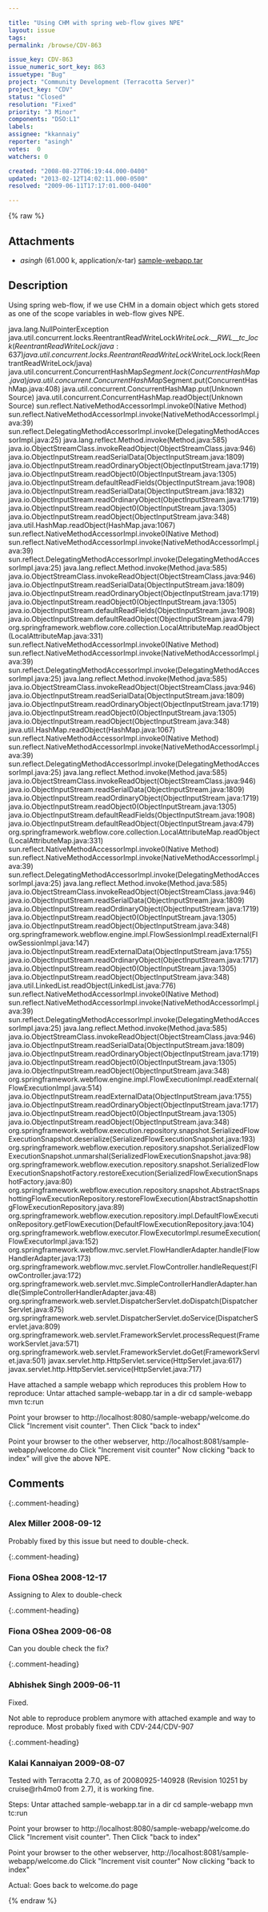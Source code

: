 ```yaml
---

title: "Using CHM with spring web-flow gives NPE"
layout: issue
tags: 
permalink: /browse/CDV-863

issue_key: CDV-863
issue_numeric_sort_key: 863
issuetype: "Bug"
project: "Community Development (Terracotta Server)"
project_key: "CDV"
status: "Closed"
resolution: "Fixed"
priority: "3 Minor"
components: "DSO:L1"
labels: 
assignee: "kkannaiy"
reporter: "asingh"
votes:  0
watchers: 0

created: "2008-08-27T06:19:44.000-0400"
updated: "2013-02-12T14:02:11.000-0500"
resolved: "2009-06-11T17:17:01.000-0400"

---
```




{% raw %}


## Attachments

* <em>asingh</em> (61.000 k, application/x-tar) [sample-webapp.tar](/attachments/CDV/CDV-863/sample-webapp.tar)




## Description

<div markdown="1" class="description">

Using spring web-flow, if we use CHM in a domain object which gets stored as one of the scope variables in web-flow gives NPE.

java.lang.NullPointerException
	java.util.concurrent.locks.ReentrantReadWriteLock$WriteLock.\_\_RWL\_\_tc\_lock(ReentrantReadWriteLock/java:637)
	java.util.concurrent.locks.ReentrantReadWriteLock$WriteLock.lock(ReentrantReadWriteLock/java)
	java.util.concurrent.ConcurrentHashMap$Segment.lock(ConcurrentHashMap.java)
	java.util.concurrent.ConcurrentHashMap$Segment.put(ConcurrentHashMap.java:408)
	java.util.concurrent.ConcurrentHashMap.put(Unknown Source)
	java.util.concurrent.ConcurrentHashMap.readObject(Unknown Source)
	sun.reflect.NativeMethodAccessorImpl.invoke0(Native Method)
	sun.reflect.NativeMethodAccessorImpl.invoke(NativeMethodAccessorImpl.java:39)
	sun.reflect.DelegatingMethodAccessorImpl.invoke(DelegatingMethodAccessorImpl.java:25)
	java.lang.reflect.Method.invoke(Method.java:585)
	java.io.ObjectStreamClass.invokeReadObject(ObjectStreamClass.java:946)
	java.io.ObjectInputStream.readSerialData(ObjectInputStream.java:1809)
	java.io.ObjectInputStream.readOrdinaryObject(ObjectInputStream.java:1719)
	java.io.ObjectInputStream.readObject0(ObjectInputStream.java:1305)
	java.io.ObjectInputStream.defaultReadFields(ObjectInputStream.java:1908)
	java.io.ObjectInputStream.readSerialData(ObjectInputStream.java:1832)
	java.io.ObjectInputStream.readOrdinaryObject(ObjectInputStream.java:1719)
	java.io.ObjectInputStream.readObject0(ObjectInputStream.java:1305)
	java.io.ObjectInputStream.readObject(ObjectInputStream.java:348)
	java.util.HashMap.readObject(HashMap.java:1067)
	sun.reflect.NativeMethodAccessorImpl.invoke0(Native Method)
	sun.reflect.NativeMethodAccessorImpl.invoke(NativeMethodAccessorImpl.java:39)
	sun.reflect.DelegatingMethodAccessorImpl.invoke(DelegatingMethodAccessorImpl.java:25)
	java.lang.reflect.Method.invoke(Method.java:585)
	java.io.ObjectStreamClass.invokeReadObject(ObjectStreamClass.java:946)
	java.io.ObjectInputStream.readSerialData(ObjectInputStream.java:1809)
	java.io.ObjectInputStream.readOrdinaryObject(ObjectInputStream.java:1719)
	java.io.ObjectInputStream.readObject0(ObjectInputStream.java:1305)
	java.io.ObjectInputStream.defaultReadFields(ObjectInputStream.java:1908)
	java.io.ObjectInputStream.defaultReadObject(ObjectInputStream.java:479)
	org.springframework.webflow.core.collection.LocalAttributeMap.readObject(LocalAttributeMap.java:331)
	sun.reflect.NativeMethodAccessorImpl.invoke0(Native Method)
	sun.reflect.NativeMethodAccessorImpl.invoke(NativeMethodAccessorImpl.java:39)
	sun.reflect.DelegatingMethodAccessorImpl.invoke(DelegatingMethodAccessorImpl.java:25)
	java.lang.reflect.Method.invoke(Method.java:585)
	java.io.ObjectStreamClass.invokeReadObject(ObjectStreamClass.java:946)
	java.io.ObjectInputStream.readSerialData(ObjectInputStream.java:1809)
	java.io.ObjectInputStream.readOrdinaryObject(ObjectInputStream.java:1719)
	java.io.ObjectInputStream.readObject0(ObjectInputStream.java:1305)
	java.io.ObjectInputStream.readObject(ObjectInputStream.java:348)
	java.util.HashMap.readObject(HashMap.java:1067)
	sun.reflect.NativeMethodAccessorImpl.invoke0(Native Method)
	sun.reflect.NativeMethodAccessorImpl.invoke(NativeMethodAccessorImpl.java:39)
	sun.reflect.DelegatingMethodAccessorImpl.invoke(DelegatingMethodAccessorImpl.java:25)
	java.lang.reflect.Method.invoke(Method.java:585)
	java.io.ObjectStreamClass.invokeReadObject(ObjectStreamClass.java:946)
	java.io.ObjectInputStream.readSerialData(ObjectInputStream.java:1809)
	java.io.ObjectInputStream.readOrdinaryObject(ObjectInputStream.java:1719)
	java.io.ObjectInputStream.readObject0(ObjectInputStream.java:1305)
	java.io.ObjectInputStream.defaultReadFields(ObjectInputStream.java:1908)
	java.io.ObjectInputStream.defaultReadObject(ObjectInputStream.java:479)
	org.springframework.webflow.core.collection.LocalAttributeMap.readObject(LocalAttributeMap.java:331)
	sun.reflect.NativeMethodAccessorImpl.invoke0(Native Method)
	sun.reflect.NativeMethodAccessorImpl.invoke(NativeMethodAccessorImpl.java:39)
	sun.reflect.DelegatingMethodAccessorImpl.invoke(DelegatingMethodAccessorImpl.java:25)
	java.lang.reflect.Method.invoke(Method.java:585)
	java.io.ObjectStreamClass.invokeReadObject(ObjectStreamClass.java:946)
	java.io.ObjectInputStream.readSerialData(ObjectInputStream.java:1809)
	java.io.ObjectInputStream.readOrdinaryObject(ObjectInputStream.java:1719)
	java.io.ObjectInputStream.readObject0(ObjectInputStream.java:1305)
	java.io.ObjectInputStream.readObject(ObjectInputStream.java:348)
	org.springframework.webflow.engine.impl.FlowSessionImpl.readExternal(FlowSessionImpl.java:147)
	java.io.ObjectInputStream.readExternalData(ObjectInputStream.java:1755)
	java.io.ObjectInputStream.readOrdinaryObject(ObjectInputStream.java:1717)
	java.io.ObjectInputStream.readObject0(ObjectInputStream.java:1305)
	java.io.ObjectInputStream.readObject(ObjectInputStream.java:348)
	java.util.LinkedList.readObject(LinkedList.java:776)
	sun.reflect.NativeMethodAccessorImpl.invoke0(Native Method)
	sun.reflect.NativeMethodAccessorImpl.invoke(NativeMethodAccessorImpl.java:39)
	sun.reflect.DelegatingMethodAccessorImpl.invoke(DelegatingMethodAccessorImpl.java:25)
	java.lang.reflect.Method.invoke(Method.java:585)
	java.io.ObjectStreamClass.invokeReadObject(ObjectStreamClass.java:946)
	java.io.ObjectInputStream.readSerialData(ObjectInputStream.java:1809)
	java.io.ObjectInputStream.readOrdinaryObject(ObjectInputStream.java:1719)
	java.io.ObjectInputStream.readObject0(ObjectInputStream.java:1305)
	java.io.ObjectInputStream.readObject(ObjectInputStream.java:348)
	org.springframework.webflow.engine.impl.FlowExecutionImpl.readExternal(FlowExecutionImpl.java:514)
	java.io.ObjectInputStream.readExternalData(ObjectInputStream.java:1755)
	java.io.ObjectInputStream.readOrdinaryObject(ObjectInputStream.java:1717)
	java.io.ObjectInputStream.readObject0(ObjectInputStream.java:1305)
	java.io.ObjectInputStream.readObject(ObjectInputStream.java:348)
	org.springframework.webflow.execution.repository.snapshot.SerializedFlowExecutionSnapshot.deserialize(SerializedFlowExecutionSnapshot.java:193)
	org.springframework.webflow.execution.repository.snapshot.SerializedFlowExecutionSnapshot.unmarshal(SerializedFlowExecutionSnapshot.java:98)
	org.springframework.webflow.execution.repository.snapshot.SerializedFlowExecutionSnapshotFactory.restoreExecution(SerializedFlowExecutionSnapshotFactory.java:80)
	org.springframework.webflow.execution.repository.snapshot.AbstractSnapshottingFlowExecutionRepository.restoreFlowExecution(AbstractSnapshottingFlowExecutionRepository.java:89)
	org.springframework.webflow.execution.repository.impl.DefaultFlowExecutionRepository.getFlowExecution(DefaultFlowExecutionRepository.java:104)
	org.springframework.webflow.executor.FlowExecutorImpl.resumeExecution(FlowExecutorImpl.java:152)
	org.springframework.webflow.mvc.servlet.FlowHandlerAdapter.handle(FlowHandlerAdapter.java:173)
	org.springframework.webflow.mvc.servlet.FlowController.handleRequest(FlowController.java:172)
	org.springframework.web.servlet.mvc.SimpleControllerHandlerAdapter.handle(SimpleControllerHandlerAdapter.java:48)
	org.springframework.web.servlet.DispatcherServlet.doDispatch(DispatcherServlet.java:875)
	org.springframework.web.servlet.DispatcherServlet.doService(DispatcherServlet.java:809)
	org.springframework.web.servlet.FrameworkServlet.processRequest(FrameworkServlet.java:571)
	org.springframework.web.servlet.FrameworkServlet.doGet(FrameworkServlet.java:501)
	javax.servlet.http.HttpServlet.service(HttpServlet.java:617)
	javax.servlet.http.HttpServlet.service(HttpServlet.java:717)

Have attached a sample webapp which reproduces this problem
How to reproduce:
Untar attached sample-webapp.tar in a dir
cd sample-webapp
mvn tc:run

Point your browser to http://localhost:8080/sample-webapp/welcome.do
Click "Increment visit counter". Then Click "back to index"

Point your browser to the other webserver, http://localhost:8081/sample-webapp/welcome.do
Click "Increment visit counter"
Now clicking "back to index" will give the above NPE.

</div>

## Comments


{:.comment-heading}
### **Alex Miller** <span class="date">2008-09-12</span>

<div markdown="1" class="comment">

Probably fixed by this issue but need to double-check.

</div>


{:.comment-heading}
### **Fiona OShea** <span class="date">2008-12-17</span>

<div markdown="1" class="comment">

Assigning to Alex to double-check

</div>


{:.comment-heading}
### **Fiona OShea** <span class="date">2009-06-08</span>

<div markdown="1" class="comment">

Can you double check the fix?

</div>


{:.comment-heading}
### **Abhishek Singh** <span class="date">2009-06-11</span>

<div markdown="1" class="comment">

Fixed.

Not able to reproduce problem anymore with attached example and way to reproduce. Most probably fixed with CDV-244/CDV-907

</div>


{:.comment-heading}
### **Kalai Kannaiyan** <span class="date">2009-08-07</span>

<div markdown="1" class="comment">

Tested with Terracotta 2.7.0, as of 20080925-140928 (Revision 10251 by cruise@rh4mo0 from 2.7), it is working fine.

Steps:
Untar attached sample-webapp.tar in a dir
cd sample-webapp
mvn tc:run

Point your browser to http://localhost:8080/sample-webapp/welcome.do
Click "Increment visit counter". Then Click "back to index"

Point your browser to the other webserver, http://localhost:8081/sample-webapp/welcome.do
Click "Increment visit counter"
Now clicking "back to index" 

Actual: Goes back to welcome.do page

</div>



{% endraw %}
